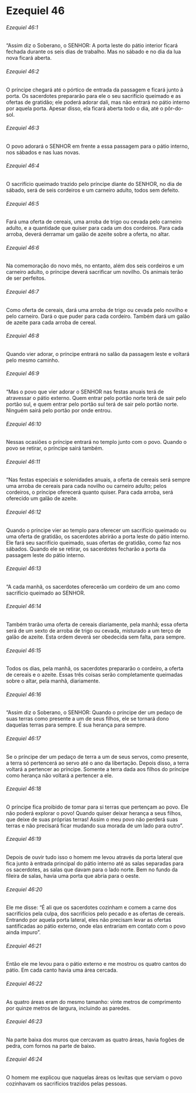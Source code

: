 # Ezequiel 46

###### Ezequiel 46:1

“Assim diz o Soberano, o SENHOR: A porta leste do pátio interior ficará fechada durante os seis dias de trabalho. Mas no sábado e no dia da lua nova ficará aberta.

###### Ezequiel 46:2

O príncipe chegará até o pórtico de entrada da passagem e ficará junto à porta. Os sacerdotes prepararão para ele o seu sacrifício queimado e as ofertas de gratidão; ele poderá adorar dali, mas não entrará no pátio interno por aquela porta. Apesar disso, ela ficará aberta todo o dia, até o pôr-do-sol.

###### Ezequiel 46:3

O povo adorará o SENHOR em frente a essa passagem para o pátio interno, nos sábados e nas luas novas.

###### Ezequiel 46:4

O sacrifício queimado trazido pelo príncipe diante do SENHOR, no dia de sábado, será de seis cordeiros e um carneiro adulto, todos sem defeito.

###### Ezequiel 46:5

Fará uma oferta de cereais, uma arroba de trigo ou cevada pelo carneiro adulto, e a quantidade que quiser para cada um dos cordeiros. Para cada arroba, deverá derramar um galão de azeite sobre a oferta, no altar.

###### Ezequiel 46:6

Na comemoração do novo mês, no entanto, além dos seis cordeiros e um carneiro adulto, o príncipe deverá sacrificar um novilho. Os animais terão de ser perfeitos.

###### Ezequiel 46:7

Como oferta de cereais, dará uma arroba de trigo ou cevada pelo novilho e pelo carneiro. Dará o que puder para cada cordeiro. Também dará um galão de azeite para cada arroba de cereal.

###### Ezequiel 46:8

Quando vier adorar, o príncipe entrará no salão da passagem leste e voltará pelo mesmo caminho.

###### Ezequiel 46:9

“Mas o povo que vier adorar o SENHOR nas festas anuais terá de atravessar o pátio externo. Quem entrar pelo portão norte terá de sair pelo portão sul, e quem entrar pelo portão sul terá de sair pelo portão norte. Ninguém sairá pelo portão por onde entrou.

###### Ezequiel 46:10

Nessas ocasiões o príncipe entrará no templo junto com o povo. Quando o povo se retirar, o príncipe sairá também.

###### Ezequiel 46:11

“Nas festas especiais e solenidades anuais, a oferta de cereais será sempre uma arroba de cereais para cada novilho ou carneiro adulto; pelos cordeiros, o príncipe oferecerá quanto quiser. Para cada arroba, será oferecido um galão de azeite.

###### Ezequiel 46:12

Quando o príncipe vier ao templo para oferecer um sacrifício queimado ou uma oferta de gratidão, os sacerdotes abrirão a porta leste do pátio interno. Ele fará seu sacrifício queimado, suas ofertas de gratidão, como faz nos sábados. Quando ele se retirar, os sacerdotes fecharão a porta da passagem leste do pátio interno.

###### Ezequiel 46:13

“A cada manhã, os sacerdotes oferecerão um cordeiro de um ano como sacrifício queimado ao SENHOR.

###### Ezequiel 46:14

Também trarão uma oferta de cereais diariamente, pela manhã; essa oferta será de um sexto de arroba de trigo ou cevada, misturado a um terço de galão de azeite. Esta ordem deverá ser obedecida sem falta, para sempre.

###### Ezequiel 46:15

Todos os dias, pela manhã, os sacerdotes prepararão o cordeiro, a oferta de cereais e o azeite. Essas três coisas serão completamente queimadas sobre o altar, pela manhã, diariamente.

###### Ezequiel 46:16

“Assim diz o Soberano, o SENHOR: Quando o príncipe der um pedaço de suas terras como presente a um de seus filhos, ele se tornará dono daquelas terras para sempre. É sua herança para sempre.

###### Ezequiel 46:17

Se o príncipe der um pedaço de terra a um de seus servos, como presente, a terra só pertencerá ao servo até o ano da libertação. Depois disso, a terra voltará a pertencer ao príncipe. Somente a terra dada aos filhos do príncipe como herança não voltará a pertencer a ele.

###### Ezequiel 46:18

O príncipe fica proibido de tomar para si terras que pertençam ao povo. Ele não poderá explorar o povo! Quando quiser deixar herança a seus filhos, que deixe de suas próprias terras! Assim o meu povo não perderá suas terras e não precisará ficar mudando sua morada de um lado para outro”.

###### Ezequiel 46:19

Depois de ouvir tudo isso o homem me levou através da porta lateral que fica junto à entrada principal do pátio interno até as salas separadas para os sacerdotes, as salas que davam para o lado norte. Bem no fundo da fileira de salas, havia uma porta que abria para o oeste.

###### Ezequiel 46:20

Ele me disse: “É ali que os sacerdotes cozinham e comem a carne dos sacrifícios pela culpa, dos sacrifícios pelo pecado e as ofertas de cereais. Entrando por aquela porta lateral, eles não precisam levar as ofertas santificadas ao pátio externo, onde elas entrariam em contato com o povo ainda impuro”.

###### Ezequiel 46:21

Então ele me levou para o pátio externo e me mostrou os quatro cantos do pátio. Em cada canto havia uma área cercada.

###### Ezequiel 46:22

As quatro áreas eram do mesmo tamanho: vinte metros de comprimento por quinze metros de largura, incluindo as paredes.

###### Ezequiel 46:23

Na parte baixa dos muros que cercavam as quatro áreas, havia fogões de pedra, com fornos na parte de baixo.

###### Ezequiel 46:24

O homem me explicou que naquelas áreas os levitas que serviam o povo cozinhavam os sacrifícios trazidos pelas pessoas.

